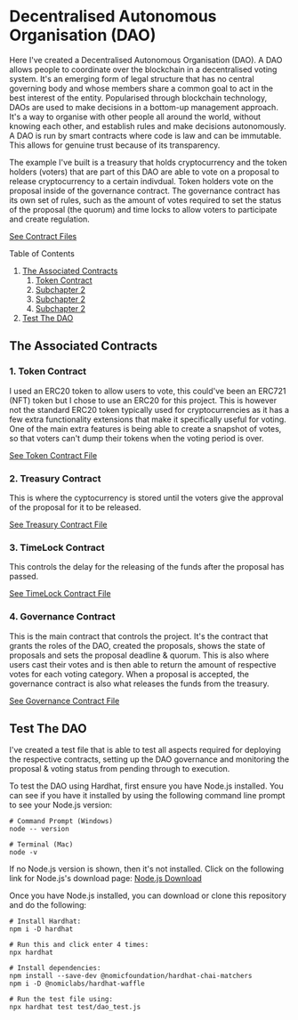 # Decentralised Autonomous Organisation (DAO)

Here I've created a Decentralised Autonomous Organisation (DAO). A DAO allows people to coordinate over the blockchain in a decentralised voting system. It's an emerging form of legal structure that has no central governing body and whose members share a common goal to act in the best interest of the entity. Popularised through blockchain technology, DAOs are used to make decisions in a bottom-up management approach. It's a way to organise with other people all around the world, without knowing each other, and establish rules and make decisions autonomously. A DAO is run by smart contracts where code is law and can be immutable. This allows for genuine trust because of its transparency.

The example I've built is a treasury that holds cryptocurrency and the token holders (voters) that are part of this DAO are able to vote on a proposal to release cryptocurrency to a certain indivdual. Token holders vote on the proposal inside of the governance contract. The governance contract has its own set of rules, such as the amount of votes required to set the status of the proposal (the quorum) and time locks to allow voters to participate and create regulation.

[See Contract Files](contracts)

<!-- TABLE OF CONTENTS -->

  <summary>Table of Contents</summary>
  <ol>
    <li>
      <a href="#the-associated-contracts">The Associated Contracts</a>
      <ol>
        <li><a href="#1-token-contract">Token Contract</a></li>
        <li><a href="#subchapter-2">Subchapter 2</a></li>
        <li><a href="#subchapter-2">Subchapter 2</a></li>
        <li><a href="#subchapter-2">Subchapter 2</a></li>
      </ol>
    </li>
    <li><a href="#test-the-dao">Test The DAO</a></li>
  </ol>

## The Associated Contracts

### 1. Token Contract

I used an ERC20 token to allow users to vote, this could've been an ERC721 (NFT) token but I chose to use an ERC20 for this project. This is however not the standard ERC20 token typically used for cryptocurrencies as it has a few extra functionality extensions that make it specifically useful for voting. One of the main extra features is being able to create a snapshot of votes, so that voters can't dump their tokens when the voting period is over.

[See Token Contract File](contracts/Token.sol)

### 2. Treasury Contract

This is where the cyptocurrency is stored until the voters give the approval of the proposal for it to be released.

[See Treasury Contract File](contracts/Treasury.sol)

### 3. TimeLock Contract

This controls the delay for the releasing of the funds after the proposal has passed.

[See TimeLock Contract File](contracts/TimeLock.sol)

### 4. Governance Contract

This is the main contract that controls the project. It's the contract that grants the roles of the DAO, created the proposals, shows the state of proposals and sets the proposal deadline & quorum. This is also where users cast their votes and is then able to return the amount of respective votes for each voting category. When a proposal is accepted, the governance contract is also what releases the funds from the treasury.

[See Governance Contract File](contracts/Governance.sol)

## Test The DAO

I've created a test file that is able to test all aspects required for deploying the respective contracts, setting up the DAO governance and monitoring the proposal & voting status from pending through to execution.

To test the DAO using Hardhat, first ensure you have Node.js installed. You can see if you have it installed by using the following command line prompt to see your Node.js version:

```shell
# Command Prompt (Windows)
node -- version

# Terminal (Mac)
node -v
```

If no Node.js version is shown, then it's not installed. Click on the following link for Node.js's download page: [Node.js Download](https://nodejs.org/en/download)

Once you have Node.js installed, you can download or clone this repository and do the following:

```shell
# Install Hardhat:
npm i -D hardhat

# Run this and click enter 4 times:
npx hardhat

# Install dependencies:
npm install --save-dev @nomicfoundation/hardhat-chai-matchers
npm i -D @nomiclabs/hardhat-waffle

# Run the test file using:
npx hardhat test test/dao_test.js
```
